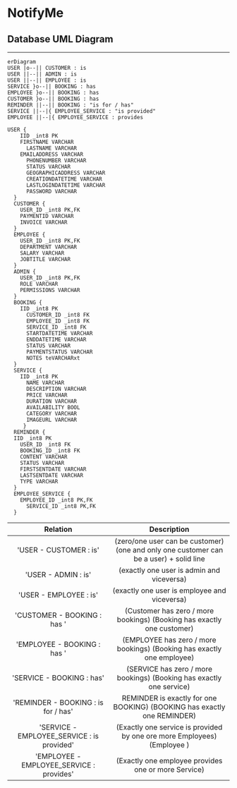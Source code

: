# NotifyMe 
## Database UML Diagram
---
```mermaid
erDiagram
USER |o--|| CUSTOMER : is
USER ||--|| ADMIN : is
USER ||--|| EMPLOYEE : is
SERVICE }o--|| BOOKING : has
EMPLOYEE }o--|| BOOKING : has
CUSTOMER }o--|| BOOKING : has
REMINDER ||--|| BOOKING : "is for / has"
SERVICE ||--|{ EMPLOYEE_SERVICE : "is provided"
EMPLOYEE ||--|{ EMPLOYEE_SERVICE : provides

USER {
    IID _int8 PK
    FIRSTNAME VARCHAR 
	  LASTNAME VARCHAR
    EMAILADDRESS VARCHAR
	  PHONENUMBER VARCHAR
	  STATUS VARCHAR
	  GEOGRAPHICADDRESS VARCHAR
	  CREATIONDATETIME VARCHAR
	  LASTLOGINDATETIME VARCHAR
	  PASSWORD VARCHAR
  }
  CUSTOMER {
    USER_ID _int8 PK,FK
    PAYMENTID VARCHAR
    INVOICE VARCHAR 
  }
  EMPLOYEE {
    USER_ID _int8 PK,FK
    DEPARTMENT VARCHAR
    SALARY VARCHAR
    JOBTITLE VARCHAR
  }
  ADMIN {
    USER_ID _int8 PK,FK
    ROLE VARCHAR
    PERMISSIONS VARCHAR
  }
  BOOKING {
    IID _int8 PK
	  CUSTOMER_ID _int8 FK
	  EMPLOYEE_ID _int8 FK
	  SERVICE_ID _int8 FK
	  STARTDATETIME VARCHAR 
	  ENDDATETIME VARCHAR 
	  STATUS VARCHAR
	  PAYMENTSTATUS VARCHAR 
	  NOTES teVARCHARxt
  }
  SERVICE {
    IID _int8 PK
	  NAME VARCHAR
	  DESCRIPTION VARCHAR
	  PRICE VARCHAR 
	  DURATION VARCHAR 
	  AVAILABILITY BOOL
	  CATEGORY VARCHAR 
	  IMAGEURL VARCHAR 
	 }
  REMINDER {
  IID _int8 PK
	USER_ID _int8 FK
	BOOKING_ID _int8 FK
	CONTENT VARCHAR 
	STATUS VARCHAR 
	FIRSTSENTDATE VARCHAR 
	LASTSENTDATE VARCHAR 
	TYPE VARCHAR 
  }
  EMPLOYEE_SERVICE {
    EMPLOYEE_ID _int8 PK,FK
	  SERVICE_ID _int8 PK,FK
  }

 ```


 Relation                                     | Description                                                                                  
:--------------------------------------------:|:--------------------------------------------------------------------------------------------:
 'USER \- CUSTOMER : is'                      | \(zero/one user can be customer\) \(one and only one customer can be a user\) \+ solid line  
 'USER \- ADMIN : is'                         | \(exactly one user is admin and viceversa\)                                                  
 'USER \- EMPLOYEE : is'                      | \(exactly one user is employee and viceversa\)                                               
 'CUSTOMER \- BOOKING : has '                 | \(Customer has zero / more bookings\) \(Booking has exactly one customer\)                   
 'EMPLOYEE \- BOOKING : has '                 | \(EMPLOYEE has zero / more bookings\) \(Booking has exactly one employee\)                   
 'SERVICE \- BOOKING : has'                   | \(SERVICE has zero / more bookings\) \(Booking has exactly one service\)                     
 'REMINDER \- BOOKING : is for / has'         | REMINDER is exactly for one BOOKING\) \(BOOKING has exactly one REMINDER\)                   
 'SERVICE \- EMPLOYEE\_SERVICE : is provided' | \(Exactly one service is provided by one ore more Employees\) \(Employee \)                  
 'EMPLOYEE \- EMPLOYEE\_SERVICE : provides'   | \(Exactly one employee provides one or more Service\)                                        


